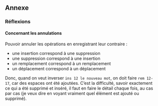 ## Annexe

### Réflexions

#### Concernant les annulations

Pouvoir annuler les opérations en enregistrant leur contraire :

* une insertion correspond à une suppression
* une suppression correspond à une insertion
* un remplacement correspond à un remplacement
* un déplacement correspond à un déplacement

Donc, quand on veut inverser `ins 12 le nouveau mot`, on doit faire `rem 12-17`, car des espaces ont été ajoutées. C’est la difficulté, savoir exactement ce qui a été supprimé et inséré, il faut en faire le détail chaque fois, au cas par cas (je veux dire en voyant vraiment quel élément est ajouté ou supprimé).
